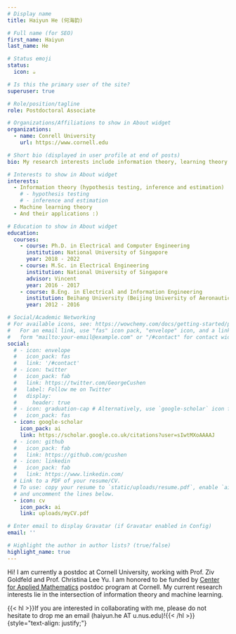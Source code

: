 ```yaml
---
# Display name
title: Haiyun He (何海韵) 

# Full name (for SEO)
first_name: Haiyun
last_name: He

# Status emoji
status:
  icon: ☕️

# Is this the primary user of the site?
superuser: true

# Role/position/tagline
role: Postdoctoral Associate

# Organizations/Affiliations to show in About widget
organizations:
  - name: Conrell University
    url: https://www.cornell.edu

# Short bio (displayed in user profile at end of posts)
bio: My research interests include information theory, learning theory and their applications.

# Interests to show in About widget
interests:
  - Information theory (hypothesis testing, inference and estimation)
    # - hypothesis testing
    # - inference and estimation
  - Machine learning theory
  - And their applications :)

# Education to show in About widget
education:
  courses:
    - course: Ph.D. in Electrical and Computer Engineering
      institution: National University of Singapore
      year: 2018 - 2022
    - course: M.Sc. in Electrical Engineering
      institution: National University of Singapore
      advisor: Vincent
      year: 2016 - 2017
    - course: B.Eng. in Electrical and Information Engineering
      institution: Beihang University (Beijing University of Aeronautics and Astronautics)
      year: 2012 - 2016

# Social/Academic Networking
# For available icons, see: https://wowchemy.com/docs/getting-started/page-builder/#icons
#   For an email link, use "fas" icon pack, "envelope" icon, and a link in the
#   form "mailto:your-email@example.com" or "/#contact" for contact widget.
social:
  # - icon: envelope
  #   icon_pack: fas
  #   link: '/#contact'
  # - icon: twitter
  #   icon_pack: fab
  #   link: https://twitter.com/GeorgeCushen
  #   label: Follow me on Twitter
  #   display:
  #     header: true
  # - icon: graduation-cap # Alternatively, use `google-scholar` icon from `ai` icon pack
  #   icon_pack: fas
  - icon: google-scholar
    icon_pack: ai
    link: https://scholar.google.co.uk/citations?user=sIwtMXoAAAAJ
  # - icon: github
  #   icon_pack: fab
  #   link: https://github.com/gcushen
  # - icon: linkedin
  #   icon_pack: fab
  #   link: https://www.linkedin.com/
  # Link to a PDF of your resume/CV.
  # To use: copy your resume to `static/uploads/resume.pdf`, enable `ai` icons in `params.yaml`,
  # and uncomment the lines below.
  - icon: cv
    icon_pack: ai
    link: uploads/myCV.pdf

# Enter email to display Gravatar (if Gravatar enabled in Config)
email: ''

# Highlight the author in author lists? (true/false)
highlight_name: true
---
```


Hi! I am currently a postdoc at Cornell University, working with Prof. Ziv Goldfeld and Prof. Christina Lee Yu. I am honored to be funded by [Center for Applied Mathematics](https://www.cam.cornell.edu/cam) postdoc program at Cornell. My current research interests lie in the intersection of information theory and machine learning. 

{{< hl >}}If you are interested in collaborating with me, please do not hesitate to drop me an email (haiyun.he AT u.nus.edu)!{{< /hl >}}
{style="text-align: justify;"}
